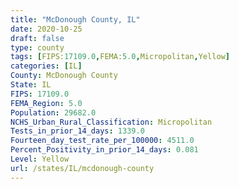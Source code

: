 ```yaml
---
title: "McDonough County, IL"
date: 2020-10-25
draft: false
type: county
tags: [FIPS:17109.0,FEMA:5.0,Micropolitan,Yellow]
categories: [IL]
County: McDonough County
State: IL
FIPS: 17109.0
FEMA_Region: 5.0
Population: 29682.0
NCHS_Urban_Rural_Classification: Micropolitan
Tests_in_prior_14_days: 1339.0
Fourteen_day_test_rate_per_100000: 4511.0
Percent_Positivity_in_prior_14_days: 0.081
Level: Yellow
url: /states/IL/mcdonough-county
---
```



